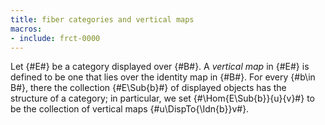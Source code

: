 ```yaml
---
title: fiber categories and vertical maps
macros:
- include: frct-0000
---
```


Let {#E#} be a category displayed over {#B#}. A *vertical map* in {#E#} is defined to be one that lies over the identity map in {#B#}. For every {#b\in B#}, there the collection {#E\Sub{b}#} of displayed objects has the structure of a category; in particular, we set {#\Hom{E\Sub{b}}{u}{v}#} to be the collection of vertical maps {#u\DispTo{\Idn{b}}v#}.

